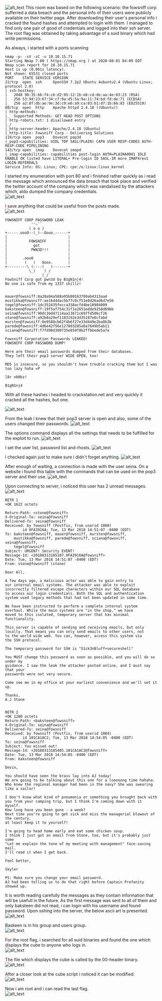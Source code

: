
![alt_text](https://github.com/Alex-Stinga/TryHackMe/blob/master/Great_rooms/Fowsniff%20CTF/images/42-1.png)
This room was based on the following scenario: the fowsniff corp sufferred a data breach and the personal info of their users were publicly available on their twitter page. After downloading their user's personal info i cracked the found hashes and attempted to login with them. I managed to find only one pair of good of credentials and logged into their ssh server. The root flag was obtained by taking advantage of  a suid binary which had write permissions. 

As always, i started with a ports scanning

```text
nmap -p- -sV -sC -v 10.10.15.71
Starting Nmap 7.80 ( https://nmap.org ) at 2020-08-01 04:09 EDT
Nmap scan report for 10.10.15.71
Host is up (0.061s latency).
Not shown: 65531 closed ports
PORT    STATE SERVICE VERSION
22/tcp  open  ssh     OpenSSH 7.2p2 Ubuntu 4ubuntu2.4 (Ubuntu Linux; protocol 2.0)
| ssh-hostkey: 
|   2048 90:35:66:f4:c6:d2:95:12:1b:e8:cd:de:aa:4e:03:23 (RSA)
|   256 53:9d:23:67:34:cf:0a:d5:5a:9a:11:74:bd:fd:de:71 (ECDSA)
|_  256 a2:8f:db:ae:9e:3d:c9:e6:a9:ca:03:b1:d7:1b:66:83 (ED25519)
80/tcp  open  http    Apache httpd 2.4.18 ((Ubuntu))
| http-methods: 
|_  Supported Methods: GET HEAD POST OPTIONS
| http-robots.txt: 1 disallowed entry 
|_/
|_http-server-header: Apache/2.4.18 (Ubuntu)
|_http-title: Fowsniff Corp - Delivering Solutions
110/tcp open  pop3    Dovecot pop3d
|_pop3-capabilities: UIDL TOP SASL(PLAIN) CAPA USER RESP-CODES AUTH-RESP-CODE PIPELINING
143/tcp open  imap    Dovecot imapd
|_imap-capabilities: capabilities post-login AUTH=PLAINA0001 IDLE ENABLE OK listed have LITERAL+ Pre-login ID SASL-IR more IMAP4rev1 LOGIN-REFERRALS
Service Info: OS: Linux; CPE: cpe:/o:linux:linux_kernel

```

I started my enumeration with port 80 and i finished rather quickly as i read the message which announced the data breach that took place and verified the twitter account of the company which was vandalised by the attackers which, aldo dumped the company credentials.  
![alt_text](https://github.com/Alex-Stinga/TryHackMe/blob/master/Great_rooms/Fowsniff%20CTF/images/42-2.png)

I save anything that could be useful from the posts made.  
![alt_text](https://github.com/Alex-Stinga/TryHackMe/blob/master/Great_rooms/Fowsniff%20CTF/images/42-3.png)

```text
FOWSNIFF CORP PASSWORD LEAK
            ''~``
           ( o o )
+-----.oooO--(_)--Oooo.------+
|                            |
|          FOWSNIFF          |
|            got             |
|           PWN3D!!!         |
|                            |         
|       .oooO                |         
|        (   )   Oooo.       |         
+---------\ (----(   )-------+
           \_)    ) /
                 (_/
FowSniff Corp got pwn3d by B1gN1nj4!
No one is safe from my 1337 skillz!


mauer@fowsniff:8a28a94a588a95b80163709ab4313aa4
mustikka@fowsniff:ae1644dac5b77c0cf51e0d26ad6d7e56
tegel@fowsniff:1dc352435fecca338acfd4be10984009
baksteen@fowsniff:19f5af754c31f1e2651edde9250d69bb
seina@fowsniff:90dc16d47114aa13671c697fd506cf26
stone@fowsniff:a92b8a29ef1183192e3d35187e0cfabd
mursten@fowsniff:0e9588cb62f4b6f27e33d449e2ba0b3b
parede@fowsniff:4d6e42f56e127803285a0a7649b5ab11
sciana@fowsniff:f7fd98d380735e859f8b2ffbbede5a7e

Fowsniff Corporation Passwords LEAKED!
FOWSNIFF CORP PASSWORD DUMP!

Here are their email passwords dumped from their databases.
They left their pop3 server WIDE OPEN, too!

MD5 is insecure, so you shouldn't have trouble cracking them but I was too lazy haha =P

l8r n00bz!

B1gN1nj4
```
With all these hashes i headed to crackstation.net and very quickly it cracked all the hashes, but one.

![alt_text](https://github.com/Alex-Stinga/TryHackMe/blob/master/Great_rooms/Fowsniff%20CTF/images/42-4.png)

From the leak i knew that their pop3 server is open and also, some of the users changed their passwords. 
![alt_text](https://github.com/Alex-Stinga/TryHackMe/blob/master/Great_rooms/Fowsniff%20CTF/images/42-5.png)

The options command displays all the settings that needs to be fulfilled for the exploit to run.
![alt_text](https://github.com/Alex-Stinga/TryHackMe/blob/master/Great_rooms/Fowsniff%20CTF/images/42-6.png)

I set the user list, password list and rhosts.
![alt_text](https://github.com/Alex-Stinga/TryHackMe/blob/master/Great_rooms/Fowsniff%20CTF/images/42-7.png)

I checked again just to make sure i didn't forget anything.
![alt_text](https://github.com/Alex-Stinga/TryHackMe/blob/master/Great_rooms/Fowsniff%20CTF/images/42-8.png)

After enough of waiting, a connection is made with the user seina. On a website i found this table with the commands that can be used on the pop3 server and their use.
![alt_text](https://github.com/Alex-Stinga/TryHackMe/blob/master/Great_rooms/Fowsniff%20CTF/images/42-9.png)

Upon connecting to server, i noticed this user has 2 unread messages.
![alt_text](https://github.com/Alex-Stinga/TryHackMe/blob/master/Great_rooms/Fowsniff%20CTF/images/42-10.png)

```text
RETR 1
+OK 1622 octets

Return-Path: <stone@fowsniff>
X-Original-To: seina@fowsniff
Delivered-To: seina@fowsniff
Received: by fowsniff (Postfix, from userid 1000)
        id 0FA3916A; Tue, 13 Mar 2018 14:51:07 -0400 (EDT)
To: baksteen@fowsniff, mauer@fowsniff, mursten@fowsniff,
    mustikka@fowsniff, parede@fowsniff, sciana@fowsniff, seina@fowsniff,
    tegel@fowsniff
Subject: URGENT! Security EVENT!
Message-Id: <20180313185107.0FA3916A@fowsniff>
Date: Tue, 13 Mar 2018 14:51:07 -0400 (EDT)
From: stone@fowsniff (stone)

Dear All,

A few days ago, a malicious actor was able to gain entry to
our internal email systems. The attacker was able to exploit
incorrectly filtered escape characters within our SQL database
to access our login credentials. Both the SQL and authentication
system used legacy methods that had not been updated in some time.

We have been instructed to perform a complete internal system
overhaul. While the main systems are "in the shop," we have
moved to this isolated, temporary server that has minimal
functionality.

This server is capable of sending and receiving emails, but only
locally. That means you can only send emails to other users, not
to the world wide web. You can, however, access this system via 
the SSH protocol.

The temporary password for SSH is "S1ck3nBluff+secureshell"

You MUST change this password as soon as possible, and you will do so under my
guidance. I saw the leak the attacker posted online, and I must say that your
passwords were not very secure.

Come see me in my office at your earliest convenience and we'll set it up.

Thanks,
A.J Stone

```


```text

RETR 2
+OK 1280 octets
Return-Path: <baksteen@fowsniff>
X-Original-To: seina@fowsniff
Delivered-To: seina@fowsniff
Received: by fowsniff (Postfix, from userid 1004)
        id 101CA1AC2; Tue, 13 Mar 2018 14:54:05 -0400 (EDT)
To: seina@fowsniff
Subject: You missed out!
Message-Id: <20180313185405.101CA1AC2@fowsniff>
Date: Tue, 13 Mar 2018 14:54:05 -0400 (EDT)
From: baksteen@fowsniff

Devin,

You should have seen the brass lay into AJ today!
We are going to be talking about this one for a looooong time hahaha.
Who knew the regional manager had been in the navy? She was swearing like a sailor!

I don't know what kind of pneumonia or something you brought back with
you from your camping trip, but I think I'm coming down with it myself.
How long have you been gone - a week?
Next time you're going to get sick and miss the managerial blowout of the century,
at least keep it to yourself!

I'm going to head home early and eat some chicken soup. 
I think I just got an email from Stone, too, but it's probably just some
"Let me explain the tone of my meeting with management" face-saving mail.
I'll read it when I get back.

Feel better,

Skyler

PS: Make sure you change your email password. 
AJ had been telling us to do that right before Captain Profanity showed up.

```
It is worth reading carefully the messages as they contain information that will be usefull in the future. As the first message was sent to all of them and only baksteen did not  read, i can login with his username and found password. Upon sshing into the server, the below ascii art is presented.  
![alt_text](https://github.com/Alex-Stinga/TryHackMe/blob/master/Great_rooms/Fowsniff%20CTF/images/42-11.png)

Baskeen is in his group and users group.  
![alt_text](https://github.com/Alex-Stinga/TryHackMe/blob/master/Great_rooms/Fowsniff%20CTF/images/42-12.png)

For the root flag, i searched for all suid binaries and found the one which displays the cube to anyone who logs in.  
![alt_text](https://github.com/Alex-Stinga/TryHackMe/blob/master/Great_rooms/Fowsniff%20CTF/images/42-13.png)

The file which displays the cube is called by the 00-header binary.  
![alt_text](https://github.com/Alex-Stinga/TryHackMe/blob/master/Great_rooms/Fowsniff%20CTF/images/42-14.png)

After a closer look at the cube script i noticed it can be modified.  
![alt_text](https://github.com/Alex-Stinga/TryHackMe/blob/master/Great_rooms/Fowsniff%20CTF/images/42-15.png)

Now i am root and i can read the last flag.  
![alt_text](https://github.com/Alex-Stinga/TryHackMe/blob/master/Great_rooms/Fowsniff%20CTF/images/42-16.png)


